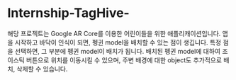 # Internship-TagHive-
해당 프로젝트는 Google AR Core를 이용한 어린이들을 위한 애플리캐이션입니다.
앱을 시작하고 바닥이 인식이 되면, 펭귄 model을 배치할 수 있는 점이 생깁니다.
특정 점을 선택하면, 그 부분에 펭귄 model이 배치가 됩니다.
배치된 펭귄 model에 대하여 조이스틱 버튼으로 위치를 이동시킬 수 있으며, 주변 배경에 대한 object도 추가적으로 배치, 삭제할 수 있습니다.
